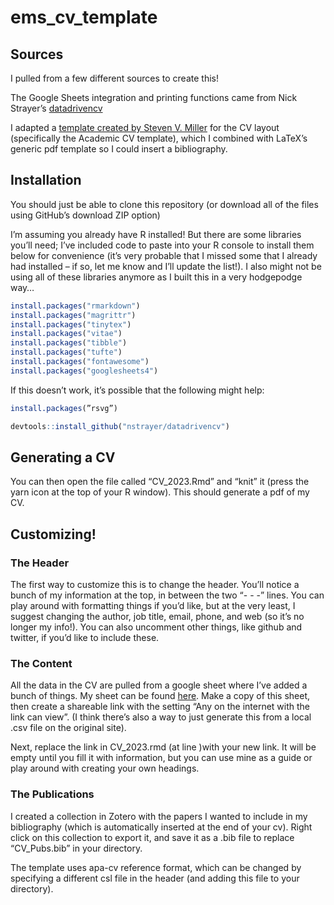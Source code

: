 # ems_cv_template
## Sources

I pulled from a few different sources to create this! 

The Google Sheets integration and printing functions came from Nick Strayer’s [datadrivencv](http://nickstrayer.me/datadrivencv/)

I adapted a [template created by Steven V. Miller](http://svmiller.com/stevetemplates/) for the CV layout (specifically the Academic CV template), which I combined with LaTeX’s generic pdf template so I could insert a bibliography. 

## Installation

You should just be able to clone this repository (or download all of the files using GitHub’s download ZIP option)

I’m assuming you already have R installed! But there are some libraries you’ll need; I’ve included code to paste into your R console to install them below for convenience (it’s very probable that I missed some that I already had installed – if so, let me know and I’ll update the list!). I also might not be using all of these libraries anymore as I built this in a very hodgepodge way… 

```r
install.packages("rmarkdown")
install.packages("magrittr")
install.packages("tinytex")
install.packages("vitae")
install.packages("tibble")
install.packages("tufte")
install.packages("fontawesome")
install.packages("googlesheets4")
```

If this doesn’t work, it’s possible that the following might help:

```r
install.packages(”rsvg”)

devtools::install_github("nstrayer/datadrivencv")
```

## Generating a CV

You can then open the file called “CV_2023.Rmd” and “knit” it (press the yarn icon at the top of your R window). This should generate a pdf of my CV.

## Customizing!

### The Header

The first way to customize this is to change the header. You’ll notice a bunch of my information at the top, in between the two “- - -” lines. You can play around with formatting things if you’d like, but at the very least, I suggest changing the author, job title, email, phone, and web (so it’s no longer my info!). You can also uncomment other things, like github and twitter, if you’d like to include these.

### The Content

All the data in the CV are pulled from a google sheet where I’ve added a bunch of things. My sheet can be found [here](https://docs.google.com/spreadsheets/d/1WgfzqcE2shTZ1QICDNYhCWhuOU8HAZfZwL3r89Ea0b0/edit#gid=917338460). Make a copy of this sheet, then create a shareable link with the setting “Any on the internet with the link can view”. (I think there’s also a way to just generate this from a local .csv file on the original site). 

Next, replace the link in CV_2023.rmd (at line )with your new link. It will be empty until you fill it with information, but you can use mine as a guide or play around with creating your own headings. 

### The Publications

I created a collection in Zotero with the papers I wanted to include in my bibliography (which is automatically inserted at the end of your cv). Right click on this collection to export it, and save it as a .bib file to replace “CV_Pubs.bib” in your directory. 

 

The template uses apa-cv reference format, which can be changed by specifying a different csl file in the header (and adding this file to your directory).
